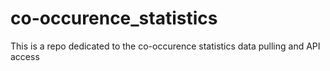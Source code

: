 # co-occurence_statistics
This is a repo dedicated to the co-occurence statistics data pulling and API access
